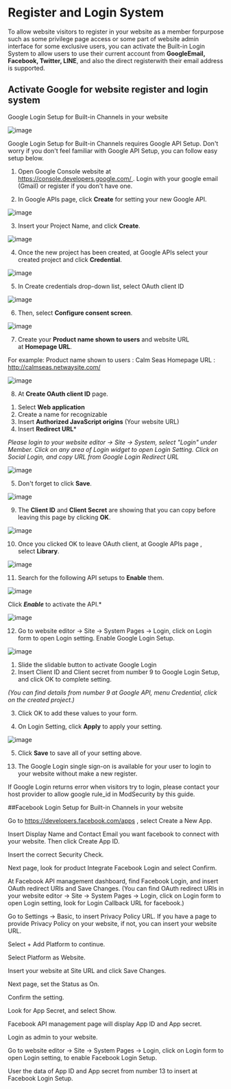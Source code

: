 # Register and Login System

To​ allow​ website​ visitor​s​ to​ register​ in​ your​ website​ as​ a​ member for​ purpose such​ as​ some​ privilege page​ access​ or​ some​ part​ of​ website​ admin​ interface for​ some​ exclusive​ users,​ you can​ activate​ the​ Built-in Login​ System​ to​ allow​ users to​ use​ their​ current​ account​ from​ **Google​ Email, Facebook, Twitter, LINE**, and​ also​ the​ direct register​ with​ their​ email​ address​ is​ support​ed.

## Activate Google for website register and login system

Google Login Setup for Built-in Channels in your website

![image](images/login_system.png)

Google Login Setup for Built-in Channels requires Google API Setup. Don't worry if you don't feel familiar with Google API Setup, you can follow easy setup below.

1. Open Google Console website at https://console.developers.google.com/ . Login with your google email (Gmail) or register if you don't have one.

2. In Google APIs page, click **Create** for setting your new Google API.

![image](images/loginSystem1.png)

3. Insert your Project Name, and click **Create**.

![image](images/step3.png)

4. Once the new project has been created, at Google APIs select your created project and click **Credential**.

![image](images/step4.png)

5. In Create credentials drop-down list, select OAuth client ID

![image](images/6.png)

6. Then, select **Configure consent screen**.

![image](images/mkt9.png)

7. Create your **Product name shown to users** and website URL at **Homepage URL**.

For example: Product name shown to users : Calm Seas
Homepage URL : http://calmseas.netwaysite.com/

![image](images/step7.png)

8. At **Create OAuth client ID** page.
1) Select **Web application**
2) Create a name for recognizable
3) Insert **Authorized JavaScript origins** (Your website URL)
4) Insert **Redirect URL***

*Please login to your website editor -> Site  -> System, select "Login" under Member. Click on any area of Login widget to open Login Setting. Click on Social Login, and copy URL from Google Login Redirect URL*

![image](images/loginSystem5.png)

5) Don't forget to click **Save**.

![image](images/loginSystem2.png)

9. The **Client ID** and **Client Secret** are showing that you can copy before leaving this page by clicking **OK**.

![image](images/mkt12.png)

10. Once you clicked OK to leave OAuth client, at Google APIs page , select **Library**.

![image](images/mkt13.png)

11. Search for the following API setups to **Enable** them.

![image](images/loginSystem3.png)

Click ***Enable*** to activate the API.*

![image](images/loginSystem4.png)

12. Go to website editor -> Site -> System Pages -> Login, click on Login form to open Login setting. Enable Google Login Setup.

![image](images/loginSystem0.png)

1) Slide the slidable button to activate Google Login
2) Insert Client ID and Client secret from number 9 to Google Login Setup, and click OK to complete setting.

*(You can find details from number 9 at Google API, menu Credential, click on the created project.)*

3) Click OK to add these values to your form.

4) On Login Setting, click **Apply** to apply your setting.

![image](images/loginSystem6.png)

5) Click **Save** to save all of your setting above.

13. The Google Login single sign-on is available for your user to login to your website without make a new register.

If Google Login returns error when visitors try to login, please contact your host provider to allow google rule_id in ModSecurity by this guide. 

##​Facebook Login Setup for Built-in Channels in your website

Go to https://developers.facebook.com/apps , select Create a New App.

Insert Display Name and Contact Email you want facebook to connect with your website. Then click Create App ID.

Insert the correct Security Check.

Next page, look for product Integrate Facebook Login and select Confirm.

At Facebook API management dashboard, find Facebook Login, and insert OAuth redirect URIs and Save Changes. (You can find OAuth redirect URIs in your website editor -> Site -> System Pages -> Login, click on Login form to open Login setting, look for Login Callback URL for facebook.)

Go to Settings -> Basic, to insert Privacy Policy URL. If you have a page to provide Privacy Policy on your website, if not, you can insert your website URL.

Select + Add Platform to continue.

Select Platform as Website.

Insert your website at Site URL and click Save Changes.

Next page, set the Status as On.

Confirm the setting.

Look for App Secret, and select Show.

Facebook API management page will display App ID and App secret.

Login as admin to your website.

Go to website editor -> Site -> System Pages -> Login, click on Login form to open Login setting, to enable Facebook Login Setup.

User the data of App ID and App secret from number 13 to insert at Facebook Login Setup.
